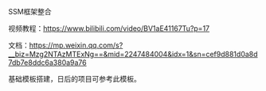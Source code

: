 SSM框架整合

视频教程：https://www.bilibili.com/video/BV1aE41167Tu?p=17

文档：https://mp.weixin.qq.com/s?__biz=Mzg2NTAzMTExNg==&mid=2247484004&idx=1&sn=cef9d881d0a8d7db7e8ddc6a380a9a76



基础模板搭建，日后的项目可参考此模板。